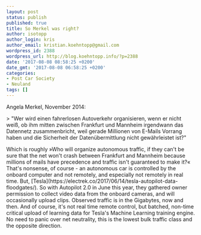 ```yaml
---
layout: post
status: publish
published: true
title: So Merkel was right?
author: isotopp
author_login: kris
author_email: kristian.koehntopp@gmail.com
wordpress_id: 2388
wordpress_url: http://blog.koehntopp.info/?p=2388
date: '2017-08-08 08:58:25 +0200'
date_gmt: '2017-08-08 06:58:25 +0200'
categories:
- Post Car Society
- Neuland
tags: []
---
```

<p>Angela Merkel, November 2014:</p>
<p>> "Wer wird einen fahrerlosen Autoverkehr organisieren, wenn er nicht weiß, ob ihm mitten zwischen Frankfurt und Mannheim irgendwann das Datennetz zusammenbricht, weil gerade Millionen von E-Mails Vorrang haben und die Sicherheit der Datenübermittlung nicht gewährleistet ist?"</p>
<p> Which is roughly »Who will organize autonomous traffic, if they can't be sure that the net won't crash between Frankfurt and Mannheim because millions of mails have precedence and traffic isn't guaranteed to make it?« That's nonsense, of course - an autonomous car is controlled by the onboard computer and not remotely, and especially not remotely in real time. But, [Tesla](https://electrek.co/2017/06/14/tesla-autopilot-data-floodgates/). So with Autopilot 2.0 in June this year, they gathered owner permission to collect video data from the onboard cameras, and will occasionally upload clips. Observed traffic is in the Gigabytes, now and then. And of course, it's not real time remote control, but batched, non-time critical upload of learning data for Tesla's Machine Learning training engine. No need to panic over net neutrality, this is the lowest bulk traffic class and the opposite direction.</p>
